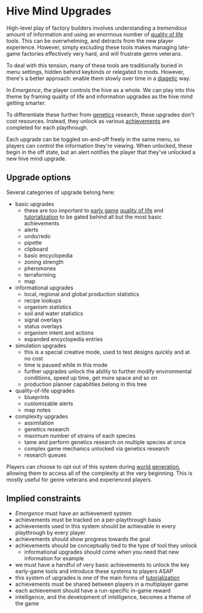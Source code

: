 # Hive Mind Upgrades

High-level play of factory builders involves understanding a *tremendous* amount of information and using an enormous number of [quality of life](../glossary.md#quality-of-life) tools.
This can be overwhelming, and detracts from the new player experience.
However, simply excluding these tools makes managing late-game factories effectively very hard, and will frustrate genre veterans.

To deal with this tension, many of these tools are traditionally buried in menu settings, hidden behind keybinds or relegated to mods.
However, there's a better approach: enable them slowly over time in a [diagetic](../glossary.md#diagetic) way.

In *Emergence*, the player controls the hive as a whole.
We can play into this theme by framing quality of life and information upgrades as the hive mind getting smarter.

To differentiate these further from [genetics](genetics.md) research, these upgrades don't cost resources.
Instead, they unlock as various [achievements](../glossary.md#achievements) are completed for each playthrough.

Each upgrade can be toggled on-and-off freely in the same menu, so players can control the information they're viewing.
When unlocked, these begin in the off state, but an alert notifies the player that they've unlocked a new hive mind upgrade.

## Upgrade options

Several categories of upgrade belong here:

- basic upgrades
  - these are too important to [early game](../glossary.md#early-game-mid-game-and-late-game) [quality of life](../glossary.md#quality-of-life) and [tutorialization](../glossary.md#tutorialization) to be gated behind all but the most basic achievements
  - alerts
  - undo/redo
  - pipette
  - clipboard
  - basic encyclopedia
  - zoning strength
  - pheromones
  - terraforming
  - map
- informational upgrades
  - local, regional and global production statistics
  - recipe lookups
  - organism statistics
  - soil and water statistics
  - signal overlays
  - status overlays
  - organism intent and actions
  - expanded encyclopedia entries
- simulation upgrades
  - this is a special creative mode, used to test designs quickly and at no cost
  - time is paused while in this mode
  - further upgrades unlock the ability to further modify environmental conditions, speed up time, get more space and so on
  - production planner capabilties belong in this tree
- quality-of-life upgrades
  - blueprints
  - customizable alerts
  - map notes
- complexity upgrades
  - assimilation
  - genetics research
  - maximum number of strains of each species
  - tame and perform genetics research on multiple species at once
  - complex game mechanics unlocked via genetics research
  - research queues

Players can choose to opt out of this system during [world generation](../glossary.md#world-generation), allowing them to access all of the complexity at the very beginning.
This is mostly useful for genre veterans and experienced players.

## Implied constraints

- *Emergence* must have an achievement system
- achievements must be tracked on a per-playthrough basis
- achievements used in this system should be achievable in every playthrough by every player
- achievements should show progress towards the goal
- achievements should be conceptually tied to the type of tool they unlock
  - informational upgrades should come when you need that new information for example
- we must have a handful of very basic achievements to unlock the key early-game tools and introduce these systems to players ASAP
- this system of upgrades is one of the main forms of [tutorialization](../glossary.md#tutorialization)
- achievements must be shared between players in a multiplayer game
- each achievement should have a run-specific in-game reward
- intelligence, and the development of intelligence, becomes a theme of the game
